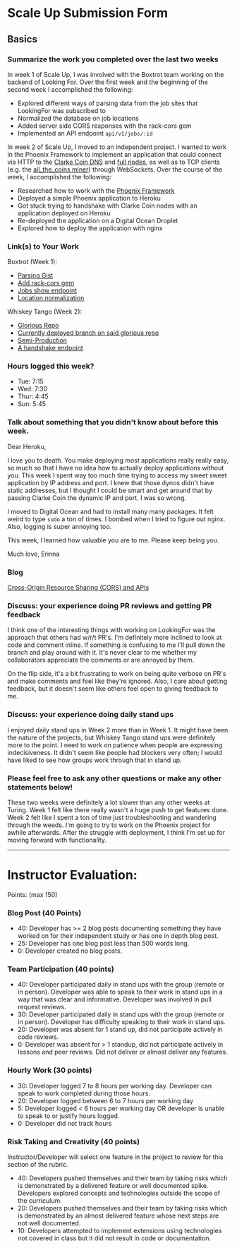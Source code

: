 # Scale Up Submission Form

## Basics

### Summarize the work you completed over the last two weeks
In week 1 of Scale Up, I was involved with the Boxtrot team working on the backend of Looking For. Over the first week and the beginning of the second week I accomplished the following:
- Explored different ways of parsing data from the job sites that LookingFor was subscribed to
- Normalized the database on job locations
- Added server side CORS responses with the rack-cors gem
- Implemented an API endpoint `api/v1/jobs/:id`

In week 2 of Scale Up, I moved to an independent project. I wanted to work in the Phoenix Framework to implement an application that could connect via HTTP to the [Clarke Coin DNS](http://dns1.clarkecoin.org/index.html) and [full nodes](http://159.203.206.49:3000), as well as to TCP clients (e.g. the [all_the_coins miner](https://github.com/erinnachen/all_the_coins)) through WebSockets. Over the course of the week, I accomplished the following:
- Researched how to work with the [Phoenix Framework](http://www.phoenixframework.org/)
- Deployed a simple Phoenix application to Heroku
- Got stuck trying to handshake with Clarke Coin nodes with an application deployed on Heroku
- Re-deployed the application on a Digital Ocean Droplet
- Explored how to deploy the application with nginx

### Link(s) to Your Work
Boxtrot (Week 1):
- [Parsing Gist](https://gist.github.com/erinnachen/e35003fc4cfb70819f41f89222f9c472)
- [Add rack-cors gem](https://github.com/LookingForMe/lookingfor/pull/75)
- [Jobs show endpoint](https://github.com/LookingForMe/lookingfor/pull/81)
- [Location normalization](https://github.com/LookingForMe/lookingfor/pull/72)

Whiskey Tango (Week 2):
- [Glorious Repo](https://github.com/erinnachen/clarke_coin_socket)
- [Currently deployed branch on said glorious repo](https://github.com/erinnachen/clarke_coin_socket/tree/calling_out_to_DNS-%231)
- [Semi-Production](http://107.170.205.129:4000/)
- [A handshake endpoint](http://107.170.205.129:4000/block_height)

### Hours logged this week?

- Tue: 7:15
- Wed: 7:30
- Thur: 4:45
- Sun: 5:45

### Talk about something that you didn't know about before this week.
Dear Heroku,

I love you to death. You make deploying most applications really really easy, so much so that I have no idea how to actually deploy applications without you. This week I spent way too much time trying to access my sweet sweet application by IP address and port. I knew that those dynos didn't have static addresses, but I thought I could be smart and get around that by passing Clarke Coin the dynamic IP and port. I was so wrong.

I moved to Digital Ocean and had to install many many packages. It felt weird to type `sudo` a ton of times. I bombed when I tried to figure out nginx. Also, logging is super annoying too.

This week, I learned how valuable you are to me. Please keep being you.

Much love,
Erinna

### Blog
[Cross-Origin Resource Sharing (CORS) and APIs](http://erinnachen.github.io/blog/2016/06/12/Cors-and-you#disqus_thread)

### Discuss: your experience doing PR reviews and getting PR feedback
I think one of the interesting things with working on LookingFor was the approach that others had w/r/t PR's. I'm definitely more inclined to look at code and comment inline. If something is confusing to me I'll pull down the branch and play around with it. It's never clear to me whether my collaborators appreciate the comments or are annoyed by them.

On the flip side, it's a bit frustrating to work on being quite verbose on PR's and make comments and feel like they're ignored. Also, I care about getting feedback, but it doesn't seem like others feel open to giving feedback to me.

### Discuss: your experience doing daily stand ups
I enjoyed daily stand ups in Week 2 more than in Week 1. It might have been the nature of the projects, but Whiskey Tango stand ups were definitely more to the point. I need to work on patience when people are expressing indecisiveness. It didn't seem like people had blockers very often; I would have liked to see how groups work through that in stand up.

### Please feel free to ask any other questions or make any other statements below!
These two weeks were definitely a lot slower than any other weeks at Turing. Week 1 felt like there really wasn't a huge push to get features done. Week 2 felt like I spent a ton of time just troubleshooting and wandering through the weeds. I'm going to try to work on the Phoenix project for awhile afterwards. After the struggle with deployment, I think I'm set up for moving forward with functionality.


-----

# Instructor Evaluation:

Points: (max 150)

### Blog Post (40 Points)  

  * 40: Developer has >= 2 blog posts documenting something they have worked on for their independent study or has one in depth blog post.
  * 25: Developer has one blog post less than 500 words long.
  * 0: Developer created no blog posts.

### Team Participation (40 points)

  * 40: Developer participated daily in stand ups with the group (remote or in person). Developer was able to speak to their work in stand ups in a way that was clear and informative. Developer was involved in pull request reviews.
  * 30: Developer participated daily in stand ups with the group (remote or in person). Developer has difficulty speaking to their work in stand ups.
  * 20: Developer was absent for 1 stand up, did not participate actively in code reviews.
  * 0: Developer was absent for > 1 standup, did not participate actively in lessons and peer reviews. Did not deliver or almost deliver any features.

### Hourly Work (30 points)

  * 30: Developer logged 7 to 8 hours per working day. Developer can speak to work completed during those hours.
  * 20: Developer logged between 6 to 7 hours per working day
  * 5: Developer logged < 6 hours per working day OR developer is unable to speak to or justify hours logged.
  * 0: Developer did not track hours

### Risk Taking and Creativity (40 points)

  Instructor/Developer will select one feature in the project to review for this section of the rubric.

  * 40: Developers pushed themselves and their team by taking risks which is demonstrated by a delivered feature or well documented spike. Developers explored concepts and technologies outside the scope of the curriculum.
  * 20: Developers pushed themselves and their team by taking risks which is demonstrated by an almost delivered feature whose next steps are not well documented.
  * 10: Developers attempted to implement extensions using technologies not covered in class but it did not result in code or documentation.
